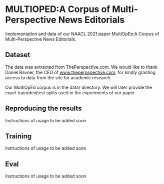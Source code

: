 <h1>MULTIOPED:A Corpus of Multi-Perspective News Editorials</h1>

Implementation and data of our NAACL 2021 paper MultiOpEe:A Corpus of Multi-Perspective News Editorials.

<h2>Dataset</h2>

The data was extracted from ThePerspective.com. We would like to thank Daniel Ravner, the CEO of www.theperpspective.com, for kindly granting access to data from the site for academic research. 

Our MultiOpEd corpus is in the data/ directory. We will later provide the exact train/dev/test splits used in the experiments of our paper.

<h2>Reproducing the results</h2>

Instructions of usage to be added soon

<h2>Training</h2>

Instructions of usage to be added soon

<h2>Eval</h2>

Instructions of usage to be added soon

